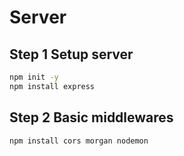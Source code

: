 # Server
## Step 1 Setup server

```bash
npm init -y
npm install express
```

## Step 2 Basic middlewares
```bash
npm install cors morgan nodemon
```

